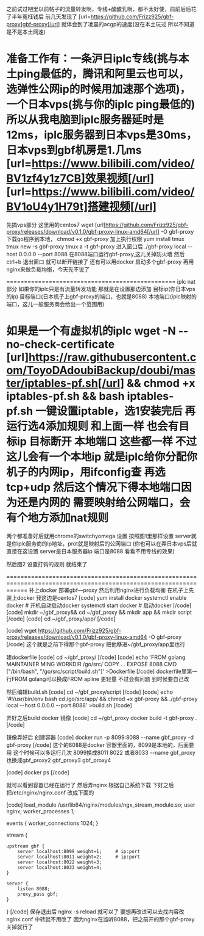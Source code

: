 之前试过吧里以前帖子的流量转发啊，专线+酸酸乳啊，都不太好使，前前后后花了半年冤枉钱后 前几天发现了
[url=https://github.com/Frizz925/gbf-proxy]gbf-proxy[/url]
就体会到了凌晨的acgp的速度(没在本土玩过 所以不知道是不是本土网速)

准备工作有：一条沪日iplc专线(挑与本土ping最低的，腾讯和阿里云也可以，选弹性公网ip的时候用加速那个选项)， 一个日本vps(挑与你的iplc ping最低的)
所以从我电脑到iplc服务器延时是12ms，iplc服务器到日本vps是30ms，日本vps到gbf机房是1.几ms
[url=https://www.bilibili.com/video/BV1zf4y1z7CB]效果视频[/url]
[url=https://www.bilibili.com/video/BV1oU4y1H79t]搭建视频[/url]
================================================
先搞vps部分
这里用的centos7
wget [url]https://github.com/Frizz925/gbf-proxy/releases/download/v0.1.0/gbf-proxy-linux-amd64[/url] -O gbf-proxy
下载go程序到本地，
chmod +x gbf-proxy
加上执行权限
yum install tmux
tmux new -s gbf-proxy
tmux a -t gbf-proxy
进入窗口后
./gbf-proxy local --host 0.0.0.0 --port 8088
在8088端口运行gbf-proxy,这儿关掉防火墙
然后ctrl+b 退出窗口 就可以断开链接了
还有可以用docker 启动多个gbf-proxy 再用nginx来做负载均衡，今天先不说了

================================================
iplc nat部分
如果你的iplc只是有流量转发功能
那就是在设置那边添加
目标ip(你日本vps的ip)
目标端口(日本机子上gbf-proxy的端口，也就是8088)
本地端口(iplc映射的端口，这儿一般服务商会给出一个范围用)

如果是一个有虚拟机的iplc
wget -N --no-check-certificate [url]https://raw.githubusercontent.com/ToyoDAdoubiBackup/doubi/master/iptables-pf.sh[/url] && chmod +x iptables-pf.sh && bash iptables-pf.sh
一键设置iptable，选1安装完后 再运行选4添加规则
和上面一样 也会有目标ip 目标断开 本地端口 这些都一样 不过这儿会有一个本地ip 就是iplc给你分配你机子的内网ip，用ifconfig查 再选tcp+udp
然后这个情况下得本地端口因为还是内网的 需要映射给公网端口，会有个地方添加nat规则
=================================================
两个都准备好后就用chrome的switchyomega 设置
按照图1里那样设置
server就是你iplc服务商的ip地址，prot就是映射后的公网端口
(你也可以在弄日本vps后就直接在这设置
server是日本服务器ip
端口是8088 看看不用专线的效果)

然后图2 设置打钩的规则
就结束了


==================================================================================================================
补上docker 部署gbf—proxy 然后利用nginx进行负载均衡
在机子上先装上docker 我这边是centos7
[code]
yum install docker
systemctl enable docker # 开机自动启动docker
systemctl start docker # 启动docker
[/code]
[code]
mkdir ~/gbf_proxy&& cd ~/gbf_proxy && mkdir app && mkdir script
[/code]
[code]
cd ~/gbf_proxy/app/
[/code]

[code]
wget https://github.com/Frizz925/gbf-proxy/releases/download/v0.1.0/gbf-proxy-linux-amd64 -O gbf-proxy
[/code]
这个就是之前下得那个gbf-proxy 把他移进~/gbf_proxy/app里也行

建dockerfile
[code]
cd ~/gbf_proxy/
[/code]
[code]
echo 'FROM golang
MAINTAINER  MING
WORKDIR /go/src/
COPY . .
EXPOSE 8088
CMD ["/bin/bash", "/go/src/script/build.sh"]' >Dockerfile
[/code]
dockerfile里第一行FROM golang可以换成FROM apline 更轻量 不过会有问题 到时候要自己改

然后编辑build.sh
[code]
cd ~/gbf_proxy/script
[/code]
[code]
echo '#!/usr/bin/env bash
cd /go/src/app/ && chmod +x gbf-proxy && ./gbf-proxy local --host 0.0.0.0 --port 8088' >build.sh
[/code]

弄好之后build docker 镜像
[code]
cd ~/gbf_proxy
docker build -t gbf-proxy .
[/code]

镜像弄好后 创建容器
[code]
docker run -p 8099:8088 --name gbf_proxy -d gbf-proxy
[/code]
这个的8088是docker 容器里面的，8099是本地的，后面要用
这个时候可以多运行几次 8099换成8011 8022 或者8033 --name gbf_proxy 也换成gbf_proxy2 gbf_proxy3 gbf_proxy4

[code]
docker ps
[/code]

就可以看到容器已经在运行了
然后弄nginx 根据自己系统下载
下好之后把/etc/nginx/nginx.conf 改成下面的

[code]
load_module /usr/lib64/nginx/modules/ngx_stream_module.so;
user  nginx;
worker_processes  1;

events {
    worker_connections  1024;
}

stream {

    upstream gbf {
        server localhost:8099 weight=1;     # ip:port
        server localhost:8011 weight=2;     # ip:port
        server localhost:8022 weight=3;
        server localhost:8033 weight=4;
    }

    server {
        listen 8088;
        proxy_pass gbf;
    }
}
[/code]
保存退出后 nginx -s reload 就可以了
要想再改进可以去找内容改nginx.conf
中转就不用改了 因为nginx在监听8088，把之前开的那个gbf-proxy关掉就行了
